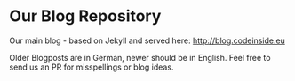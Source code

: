 # Our Blog Repository

Our main blog - based on Jekyll and served here:
http://blog.codeinside.eu

Older Blogposts are in German, newer should be in English. Feel free to send us an PR for misspellings or blog ideas.

